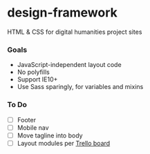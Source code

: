 # design-framework
HTML &amp; CSS for digital humanities project sites

### Goals

* JavaScript-independent layout code
* No polyfills
* Support IE10+
* Use Sass sparingly, for variables and mixins

### To Do

* [ ] Footer
* [ ] Mobile nav
* [ ] Move tagline into body
* [ ] Layout modules per [Trello board](https://trello.com/b/Zk76d1GZ/drc-projects-unified-design)